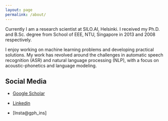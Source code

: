 ```yaml
---
layout: page
permalink: /about/
---
```


Currently I am a research scientist at SILO.AI, Helsinki. I received my Ph.D. and B.Sc. degree from School of EEE, NTU, Singapore in 2013 and 2008 respectively.

I enjoy working on machine learning problems and developing practical solutions. My work has revolved around the challenges in automatic speech recognition (ASR) and natural language processing (NLP), with a focus on acoustic-phonetics and language modeling. 

## Social Media

  - [Google Scholar](https://scholar.google.com/citations?user=ppsf-IAAAAAJ&hl=en)

  - [Linkedin](https://www.linkedin.com/in/gp-huang-793ba4194/)

  - [Insta@gph_ins] 
